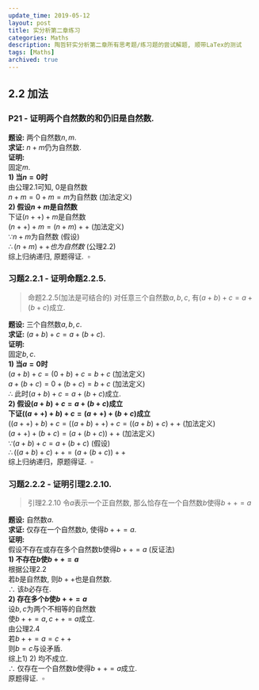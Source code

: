 ```yaml
---
update_time: 2019-05-12
layout: post
title: 实分析第二章练习
categories: Maths
description: 陶哲轩实分析第二章所有思考题/练习题的尝试解题, 顺带LaTex的测试
tags: [Maths]
archived: true
---
```

## 2.2 加法
### P21 - 证明两个自然数的和仍旧是自然数.
**题设:** 两个自然数$n,m$.  
**求证:** $n+m$仍为自然数.  
**证明:**   
固定$m$.  
**1) 当$n=0$时**  
由公理$2.1$可知, $0$是自然数  
$n+m=0+m=m$为自然数    (加法定义)  
**2) 假设$n+m$是自然数**  
下证$(n++)+m$是自然数  
$(n++)+m=(n+m)++$    (加法定义)  
$\because n+m$为自然数    (假设)  
$\therefore (n+m)++也为自然数$    (公理$2.2$)  
综上归纳递归, 原题得证.&nbsp;&nbsp;$\square$   

### 习题2.2.1 - 证明命题2.2.5.  
> 命题2.2.5(加法是可结合的) 对任意三个自然数$a,b,c$, 有$(a+b)+c=a+(b+c)$成立.

**题设:** 三个自然数$a,b,c$.  
**求证:** $(a+b)+c=a+(b+c)$.   
**证明:**   
固定$b,c$.  
**1) 当$a=0$时**   
$(a+b)+c=(0+b)+c=b+c$    (加法定义)  
$a+(b+c)=0+(b+c)=b+c$    (加法定义)  
$\therefore$ 此时$(a+b)+c=a+(b+c)$成立.  
**2) 假设$(a+b)+c=a+(b+c)$成立**  
**下证$((a++)+b)+c=(a++)+(b+c)$成立**  
$((a++)+b)+c=((a+b)++)+c=((a+b)+c)++$    (加法定义)  
$(a++)+(b+c)=(a+(b+c))++$    (加法定义)  
$\because (a+b)+c=a+(b+c)$    (假设)  
$\therefore ((a+b)+c)++=(a+(b+c))++$  
综上归纳递归，原题得证.&nbsp;&nbsp;$\square$   

### 习题2.2.2 - 证明引理2.2.10.   
> 引理2.2.10 令$a$表示一个正自然数, 那么恰存在一个自然数$b$使得$b++=a$  

**题设:** 自然数$a$.     
**求证:** 仅存在一个自然数$b$, 使得$b++=a$.    
**证明:**     
假设不存在或存在多个自然数b使得$b++=a$ (反证法)  
**1) 不存在$b$使$b++=a$**    
根据公理2.2   
若$b$是自然数, 则$b++$也是自然数.  
$\therefore$ 该$b$必存在.  
**2) 存在多个$b$使$b++=a$**    
设$b,c$为两个不相等的自然数   
使$b++=a,c++=a$成立.   
由公理2.4    
若$b++=a=c++$   
则$b=c$与设矛盾.   
综上1) 2) 均不成立.   
$\therefore$ 仅存在一个自然数$b$使得$b++=a$成立.     
原题得证.&nbsp;&nbsp;$\square$   

